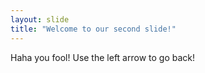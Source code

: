 ```yaml
---
layout: slide
title: "Welcome to our second slide!"
---
```

Haha you fool!
Use the left arrow to go back!
